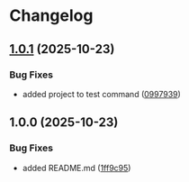 # Changelog

## [1.0.1](https://github.com/bmartens88/ConventionalCITest/compare/v1.0.0...v1.0.1) (2025-10-23)


### Bug Fixes

* added project to test command ([0997939](https://github.com/bmartens88/ConventionalCITest/commit/0997939ac7eae01a6ba70f84f6f56b2bf0bb51e4))

## 1.0.0 (2025-10-23)


### Bug Fixes

* added README.md ([1ff9c95](https://github.com/bmartens88/ConventionalCITest/commit/1ff9c9500014305140a87b5ca7a22ec7f43c7d64))
